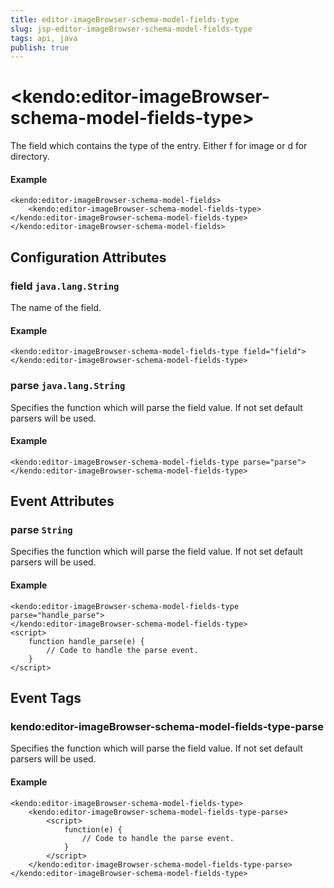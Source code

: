 ```yaml
---
title: editor-imageBrowser-schema-model-fields-type
slug: jsp-editor-imageBrowser-schema-model-fields-type
tags: api, java
publish: true
---
```


# \<kendo:editor-imageBrowser-schema-model-fields-type\>

The field which contains the type of the entry. Either f for image or d for directory.

#### Example
    <kendo:editor-imageBrowser-schema-model-fields>
        <kendo:editor-imageBrowser-schema-model-fields-type></kendo:editor-imageBrowser-schema-model-fields-type>
    </kendo:editor-imageBrowser-schema-model-fields>

## Configuration Attributes

### field `java.lang.String`

The name of the field.

#### Example
    <kendo:editor-imageBrowser-schema-model-fields-type field="field">
    </kendo:editor-imageBrowser-schema-model-fields-type>

### parse `java.lang.String`

Specifies the function which will parse the field value. If not set default parsers will be used.

#### Example
    <kendo:editor-imageBrowser-schema-model-fields-type parse="parse">
    </kendo:editor-imageBrowser-schema-model-fields-type>


## Event Attributes

### parse `String`

Specifies the function which will parse the field value. If not set default parsers will be used.


#### Example
    <kendo:editor-imageBrowser-schema-model-fields-type parse="handle_parse">
    </kendo:editor-imageBrowser-schema-model-fields-type>
    <script>
        function handle_parse(e) {
            // Code to handle the parse event.
        }
    </script>

## Event Tags

### kendo:editor-imageBrowser-schema-model-fields-type-parse

Specifies the function which will parse the field value. If not set default parsers will be used.


#### Example
    <kendo:editor-imageBrowser-schema-model-fields-type>
        <kendo:editor-imageBrowser-schema-model-fields-type-parse>
            <script>
                function(e) {
                    // Code to handle the parse event.
                }
            </script>
        </kendo:editor-imageBrowser-schema-model-fields-type-parse>
    </kendo:editor-imageBrowser-schema-model-fields-type>

